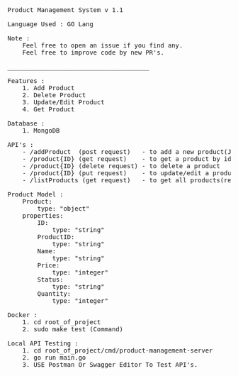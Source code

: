 <pre>Product Management System v 1.1

Language Used : GO Lang

Note : 
    Feel free to open an issue if you find any.
    Feel free to improve code by new PR's. 

______________________________________

Features : 
    1. Add Product 
    2. Delete Product 
    3. Update/Edit Product 
    4. Get Product 

Database :
    1. MongoDB

API's : 
    - /addProduct  (post request)   - to add a new product(JSON Format)
    - /product{ID} (get request)    - to get a product by id
    - /product{ID} (delete request) - to delete a product
    - /product{ID} (put request)    - to update/edit a product(JSON Format)
    - /listProducts (get request)   - to get all products(read code for further information)

Product Model :
    Product:
        type: "object"
    properties:
        ID:
            type: "string"
        ProductID:
            type: "string"
        Name:
            type: "string"
        Price:
            type: "integer"
        Status:
            type: "string"
        Quantity:
            type: "integer"

Docker : 
    1. cd root_of_project
    2. sudo make test (Command)

Local API Testing : 
    1. cd root_of_project/cmd/product-management-server
    2. go run main.go
    3. USE Postman Or Swagger Editor To Test API's.
</pre>
